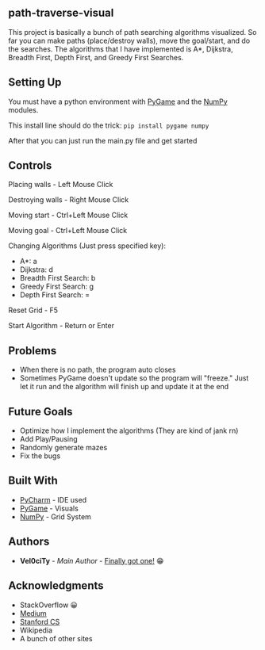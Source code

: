 
## path-traverse-visual
This project is basically a bunch of path searching algorithms visualized. So far you can make paths (place/destroy walls), move the goal/start, and do the searches. The algorithms that I have implemented is A*, Dijkstra, Breadth First, Depth First, and Greedy First Searches.

## Setting Up
You must have a python environment with [PyGame](https://www.pygame.org/) and the [NumPy](https://numpy.org/) modules.

This install line should do the trick: ```pip install pygame numpy```

After that you can just run the main.py file and get started

## Controls
Placing walls - Left Mouse Click

Destroying walls - Right Mouse Click

Moving start - Ctrl+Left Mouse Click

Moving goal - Ctrl+Left Mouse Click

Changing Algorithms (Just press specified key):
  - A*: a
  - Dijkstra: d
  - Breadth First Search: b
  - Greedy First Search: g
  - Depth First Search: =
  
Reset Grid - F5

Start Algorithm - Return or Enter

## Problems
* When there is no path, the program auto closes
* Sometimes PyGame doesn't update so the program will "freeze." Just let it run and the algorithm will finish up and update it at the end

## Future Goals
* Optimize how I implement the algorithms (They are kind of jank rn)
* Add Play/Pausing
* Randomly generate mazes
* Fix the bugs

## Built With

* [PyCharm](https://www.jetbrains.com/pycharm/) - IDE used
* [PyGame](https://www.pygame.org/) - Visuals
* [NumPy](https://numpy.org/) - Grid System

## Authors

* **Vel0ciTy** - *Main Author* - [Finally got one!](https://lecongkhoiviet.netlify.com/) 😁

## Acknowledgments

* StackOverflow 😀
* [Medium](https://medium.com/@nicholas.w.swift/easy-a-star-pathfinding-7e6689c7f7b2)
* [Stanford CS](http://theory.stanford.edu/~amitp/GameProgramming/AStarComparison.html)
* Wikipedia
* A bunch of other sites
